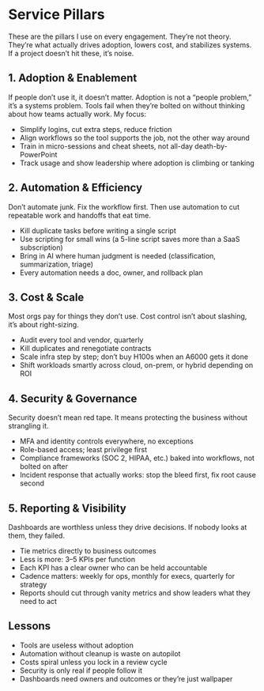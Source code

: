 # Service Pillars
These are the pillars I use on every engagement. They’re not theory. They’re what actually drives adoption, lowers cost, and stabilizes systems. If a project doesn’t hit these, it’s noise.

## 1. Adoption & Enablement
If people don’t use it, it doesn’t matter. Adoption is not a “people problem,” it’s a systems problem. Tools fail when they’re bolted on without thinking about how teams actually work. My focus:
- Simplify logins, cut extra steps, reduce friction
- Align workflows so the tool supports the job, not the other way around
- Train in micro-sessions and cheat sheets, not all-day death-by-PowerPoint
- Track usage and show leadership where adoption is climbing or tanking

## 2. Automation & Efficiency
Don’t automate junk. Fix the workflow first. Then use automation to cut repeatable work and handoffs that eat time.
- Kill duplicate tasks before writing a single script
- Use scripting for small wins (a 5-line script saves more than a SaaS subscription)
- Bring in AI where human judgment is needed (classification, summarization, triage)
- Every automation needs a doc, owner, and rollback plan

## 3. Cost & Scale
Most orgs pay for things they don’t use. Cost control isn’t about slashing, it’s about right-sizing.
- Audit every tool and vendor, quarterly
- Kill duplicates and renegotiate contracts
- Scale infra step by step; don’t buy H100s when an A6000 gets it done
- Shift workloads smartly across cloud, on-prem, or hybrid depending on ROI

## 4. Security & Governance
Security doesn’t mean red tape. It means protecting the business without strangling it.
- MFA and identity controls everywhere, no exceptions
- Role-based access; least privilege first
- Compliance frameworks (SOC 2, HIPAA, etc.) baked into workflows, not bolted on after
- Incident response that actually works: stop the bleed first, fix root cause second

## 5. Reporting & Visibility
Dashboards are worthless unless they drive decisions. If nobody looks at them, they failed.
- Tie metrics directly to business outcomes
- Less is more: 3–5 KPIs per function
- Each KPI has a clear owner who can be held accountable
- Cadence matters: weekly for ops, monthly for execs, quarterly for strategy
- Reports should cut through vanity metrics and show leaders what they need to act

## Lessons
- Tools are useless without adoption
- Automation without cleanup is waste on autopilot
- Costs spiral unless you lock in a review cycle
- Security is only real if people follow it
- Dashboards need owners and outcomes or they’re just wallpaper
